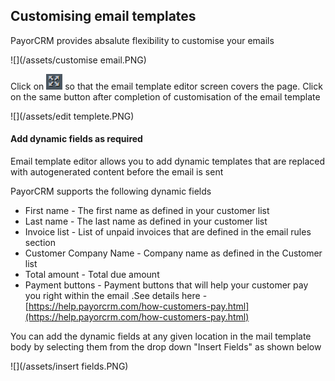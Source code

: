 ## Customising email templates

PayorCRM provides absalute flexibility to customise your emails

![](/assets/customise email.PNG)

Click on ![](/assets/expand.PNG) so that the email template editor screen covers the page. Click on the same button after completion of customisation of the email template

![](/assets/edit templete.PNG)

#### Add dynamic fields as required

Email template editor allows you to add dynamic templates that are replaced with autogenerated content before the email is sent

PayorCRM supports the following dynamic fields

* First name - The first name as defined in your customer list
* Last name - The last name as defined in your customer list
* Invoice list - List of unpaid invoices that are defined in the email rules section
* Customer Company Name - Company name as defined in the Customer list
* Total amount  - Total due amount 
* Payment buttons - Payment buttons that will help your customer pay you right within the email .See details here - [https://help.payorcrm.com/how-customers-pay.html](https://help.payorcrm.com/how-customers-pay.html)

You can add the dynamic fields at any given location in the mail template body by selecting them from the drop down "Insert Fields" as shown below

![](/assets/insert fields.PNG)



